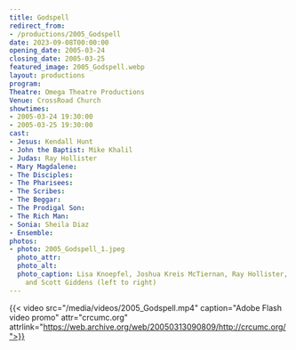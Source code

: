 ```yaml
---
title: Godspell
redirect_from:
- /productions/2005_Godspell
date: 2023-09-08T00:00:00
opening_date: 2005-03-24
closing_date: 2005-03-25
featured_image: 2005_Godspell.webp
layout: productions
program:
Theatre: Omega Theatre Productions
Venue: CrossRoad Church
showtimes: 
- 2005-03-24 19:30:00
- 2005-03-25 19:30:00
cast:
- Jesus: Kendall Hunt
- John the Baptist: Mike Khalil
- Judas: Ray Hollister
- Mary Magdalene:
- The Disciples:
- The Pharisees:
- The Scribes:
- The Beggar:
- The Prodigal Son:
- The Rich Man:
- Sonia: Sheila Diaz
- Ensemble:
photos:
- photo: 2005_Godspell_1.jpeg
  photo_attr:
  photo_alt:
  photo_caption: Lisa Knoepfel, Joshua Kreis McTiernan, Ray Hollister, Sheila Diaz
    and Scott Giddens (left to right)
---
```

{{< video src="/media/videos/2005_Godspell.mp4" caption="Adobe Flash video promo" attr="crcumc.org" attrlink="https://web.archive.org/web/20050313090809/http://crcumc.org/">}}
